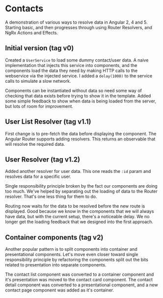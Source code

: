 # Contacts

A demonstration of various ways to resolve data in Angular 2, 4 and 5.
Starting basic, and then progresses through using Router Resolvers, and 
NgRx Actions and Effects.

## Initial version (tag v0)

Created a `UserService` to load some dummy contact/user data.
A naive implementation that injects this service into 
components, and the components load the data they need by
making HTTP calls to the webservice via the injected service.
I added a `delay(1000)` to the service calls to simulate 
a slow network.

Components can be instantiated without data so need some way of
checking that data exists before trying to show it in the template.
Added some simple feedback to show when data is being loaded from
the server, but lots of room for improvement. 


## User List Resolver (tag v1.1)

First change is to pre-fetch the data before displaying the component.
The Angular Router supports adding resolvers. This returns an observable
that will resolve the required data. 

## User Resolver (tag v1.2)

Added another resolver for user data. This one reads the `:id` param
and resolves data for a specific user. 

Single responsibility principle broken by the fact our components are 
doing too much. We've helped by separating out the loading of data to 
the Router resolver. That's one less thing for them to do.

Routing now waits for the data to be resolved before the new route 
is displayed. Good because we know in the components that we will
always have data, but with the current setup, there's a noticeable 
delay. We no longer get the loading feedback that we designed into 
the first approach.

## Container components (tag v2)

Another popular pattern is to split components into container and 
presentational components. Let's move even closer toward single 
responsibility principle by refactoring the components split out
the bits related to presentation into separate components.

The contact list component was converted to a container component
and it's presentation was moved to the contact card component.
The contact detail component was converted to a presentational
component, and a new contact page component was added as it's
container.






